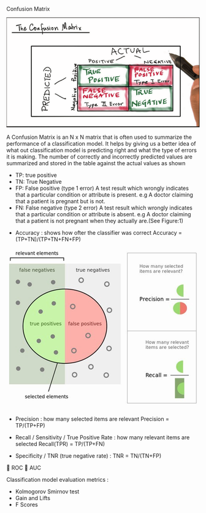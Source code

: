 Confusion Matrix  

![Confusion Matrix](../images/confusion_matrix.png)

A Confusion Matrix  is an N x N matrix that is often used to summarize the performance of a classification model. 
It helps by giving us a better idea of what out classification model is predicting right and what the type of errors it is making. The number of correctly and incorrectly predicted values are summarized and stored in the table against the actual values as shown

* TP: true positive
* TN: True Negative
* FP: False positive (type 1 error)
 A test result which wrongly indicates that a particular condition or attribute is present. e.g A doctor claiming that a patient is pregnant but is not.
* FN: False negative (type 2 error)
A test result which wrongly indicates that a particular condition or attribute is absent. e.g A doctor claiming that a patient is not pregnant when they actually are.(See Figure:1)

-	Accuracy : shows how ofter the classifier was correct
Accuracy = (TP+TN)/(TP+TN+FN+FP)  

<p align="center">
  <img src="../images/precision_recall.jpg" alt="Precision & Recall">
</p>


-	Precision : how many selected items are relevant
Precision = TP/(TP+FP)

-	Recall / Sensitivity / True Positive Rate : how many relevant items are selected
Recall(TPR) = TP/(TP+FN)
-	Specificity / TNR (true negative rate) :
TNR = TN/(TN+FP)

	ROC
	AUC

Classification model evaluation metrics :
- Kolmogorov Smirnov test
- Gain and Lifts
- F Scores 
